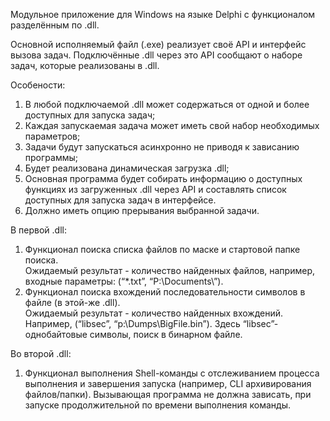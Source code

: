 Модульное приложение для Windows на языке Delphi с функционалом разделённым по .dll. 

Основной исполняемый файл (.exe) реализует своё API и интерфейс вызова задач. Подключённые .dll через это API сообщают о наборе задач, которые реализованы в .dll.

Особености: 
1. В любой подключаемой .dll может содержаться от одной и более доступных для запуска задач;  
2. Каждая запускаемая задача может иметь свой набор необходимых параметров; 
3. Задачи будут запускаться асинхронно не приводя к зависанию программы; 
4. Будет реализована динамическая загрузка .dll; 
5. Основная программа будет собирать информацию о доступных функциях из загруженных .dll через API и составлять список доступных для запуска задач в интерфейсе.
6. Должно иметь опцию прерывания выбранной задачи. 

В первой .dll: 
1. Функционал поиска списка файлов по маске и стартовой папке поиска.  
Ожидаемый результат - количество найденных файлов, например, входные 
параметры: (“*.txt”, “P:\Documents\”).
2. Функционал поиска вхождений последовательности символов в файле (в этой-же 
.dll).  
Ожидаемый результат - количество найденных вхождений. Например, (“libsec”, 
“p:\Dumps\BigFile.bin”). Здесь “libsec”- однобайтовые символы, поиск в бинарном 
файле.

Во второй .dll: 
1. Функционал выполнения Shell-команды с отслеживанием процесса выполнения и 
завершения запуска (например, CLI архивирования файлов/папки). Вызывающая 
программа не должна зависать, при запуске продолжительной по времени выполнения 
команды. 
